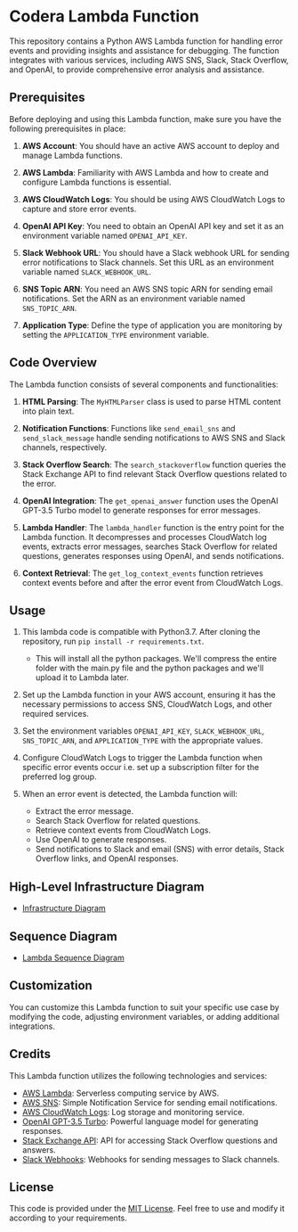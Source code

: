 # Codera Lambda Function

This repository contains a Python AWS Lambda function for handling error events and providing insights and assistance for debugging. The function integrates with various services, including AWS SNS, Slack, Stack Overflow, and OpenAI, to provide comprehensive error analysis and assistance.

## Prerequisites

Before deploying and using this Lambda function, make sure you have the following prerequisites in place:

1. **AWS Account**: You should have an active AWS account to deploy and manage Lambda functions.

2. **AWS Lambda**: Familiarity with AWS Lambda and how to create and configure Lambda functions is essential.

3. **AWS CloudWatch Logs**: You should be using AWS CloudWatch Logs to capture and store error events.

4. **OpenAI API Key**: You need to obtain an OpenAI API key and set it as an environment variable named `OPENAI_API_KEY`.

5. **Slack Webhook URL**: You should have a Slack webhook URL for sending error notifications to Slack channels. Set this URL as an environment variable named `SLACK_WEBHOOK_URL`.

6. **SNS Topic ARN**: You need an AWS SNS topic ARN for sending email notifications. Set the ARN as an environment variable named `SNS_TOPIC_ARN`.

7. **Application Type**: Define the type of application you are monitoring by setting the `APPLICATION_TYPE` environment variable.

## Code Overview

The Lambda function consists of several components and functionalities:

1. **HTML Parsing**: The `MyHTMLParser` class is used to parse HTML content into plain text.

2. **Notification Functions**: Functions like `send_email_sns` and `send_slack_message` handle sending notifications to AWS SNS and Slack channels, respectively.

3. **Stack Overflow Search**: The `search_stackoverflow` function queries the Stack Exchange API to find relevant Stack Overflow questions related to the error.

4. **OpenAI Integration**: The `get_openai_answer` function uses the OpenAI GPT-3.5 Turbo model to generate responses for error messages.

5. **Lambda Handler**: The `lambda_handler` function is the entry point for the Lambda function. It decompresses and processes CloudWatch log events, extracts error messages, searches Stack Overflow for related questions, generates responses using OpenAI, and sends notifications.

6. **Context Retrieval**: The `get_log_context_events` function retrieves context events before and after the error event from CloudWatch Logs.

## Usage

1. This lambda code is compatible with Python3.7. After cloning the repository, run `pip install -r requirements.txt`.
   - This will install all the python packages. We'll compress the entire folder with the main.py file and the python packages and we'll upload it to Lambda later.  

2. Set up the Lambda function in your AWS account, ensuring it has the necessary permissions to access SNS, CloudWatch Logs, and other required services.

3. Set the environment variables `OPENAI_API_KEY`, `SLACK_WEBHOOK_URL`, `SNS_TOPIC_ARN`, and `APPLICATION_TYPE` with the appropriate values.

4. Configure CloudWatch Logs to trigger the Lambda function when specific error events occur i.e. set up a subscription filter for the preferred log group.

5. When an error event is detected, the Lambda function will:

   - Extract the error message.
   - Search Stack Overflow for related questions.
   - Retrieve context events from CloudWatch Logs.
   - Use OpenAI to generate responses.
   - Send notifications to Slack and email (SNS) with error details, Stack Overflow links, and OpenAI responses.

## High-Level Infrastructure Diagram
- [Infrastructure Diagram](docs/coderaInfraDiagram.png)

## Sequence Diagram
- [Lambda Sequence Diagram](docs/sequenceDiagram.mermaid)

## Customization

You can customize this Lambda function to suit your specific use case by modifying the code, adjusting environment variables, or adding additional integrations.

## Credits

This Lambda function utilizes the following technologies and services:

- [AWS Lambda](https://aws.amazon.com/lambda/): Serverless computing service by AWS.
- [AWS SNS](https://aws.amazon.com/sns/): Simple Notification Service for sending email notifications.
- [AWS CloudWatch Logs](https://aws.amazon.com/cloudwatch/features/logs/): Log storage and monitoring service.
- [OpenAI GPT-3.5 Turbo](https://beta.openai.com/signup/): Powerful language model for generating responses.
- [Stack Exchange API](https://api.stackexchange.com/docs): API for accessing Stack Overflow questions and answers.
- [Slack Webhooks](https://api.slack.com/messaging/webhooks): Webhooks for sending messages to Slack channels.

## License

This code is provided under the [MIT License](LICENSE). Feel free to use and modify it according to your requirements.
